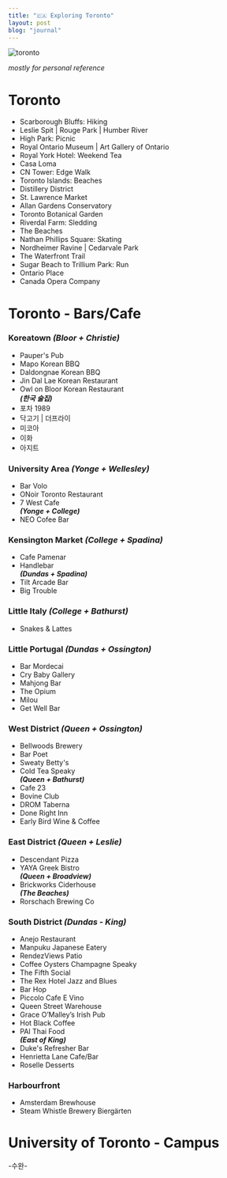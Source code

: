 ```yaml
---
title: "🇨🇦 Exploring Toronto"
layout: post
blog: "journal"
---
```


![toronto](/assets/toronto.jpeg)

_mostly for personal reference_

# Toronto
- Scarborough Bluffs: Hiking
- Leslie Spit | Rouge Park | Humber River
- High Park: Picnic
- Royal Ontario Museum | Art Gallery of Ontario
- Royal York Hotel: Weekend Tea
- Casa Loma
- CN Tower: Edge Walk
- Toronto Islands: Beaches
- Distillery District
- St. Lawrence Market
- Allan Gardens Conservatory
- Toronto Botanical Garden
- Riverdal Farm: Sledding
- The Beaches
- Nathan Phillips Square: Skating
- Nordheimer Ravine | Cedarvale Park
- The Waterfront Trail
- Sugar Beach to Trillium Park: Run
- Ontario Place
- Canada Opera Company

# Toronto - Bars/Cafe

### Koreatown _(Bloor + Christie)_
- Pauper's Pub
- Mapo Korean BBQ
- Daldongnae Korean BBQ
- Jin Dal Lae Korean Restaurant
- Owl on Bloor Korean Restaurant    
**_(한국 술집)_**   
- 포차 1989
- 닥고기 | 더프라이
- 미코아
- 이화
- 아지트

### University Area _(Yonge + Wellesley)_
- Bar Volo
- ONoir Toronto Restaurant
- 7 West Cafe  
**_(Yonge + College)_**  
- NEO Cofee Bar

### Kensington Market _(College + Spadina)_
- Cafe Pamenar
- Handlebar   
**_(Dundas + Spadina)_**       
- Tilt Arcade Bar
- Big Trouble 

### Little Italy _(College + Bathurst)_
- Snakes & Lattes

### Little Portugal _(Dundas + Ossington)_
- Bar Mordecai
- Cry Baby Gallery
- Mahjong Bar
- The Opium
- Milou
- Get Well Bar

### West District _(Queen + Ossington)_ 
- Bellwoods Brewery
- Bar Poet
- Sweaty Betty's
- Cold Tea Speaky   
**_(Queen + Bathurst)_**  
- Cafe 23
- Bovine Club
- DROM Taberna
- Done Right Inn
- Early Bird Wine & Coffee

### East District _(Queen + Leslie)_
- Descendant Pizza
- YAYA Greek Bistro  
**_(Queen + Broadview)_**  
- Brickworks Ciderhouse  
**_(The Beaches)_**  
- Rorschach Brewing Co

### South District _(Dundas - King)_
- Anejo Restaurant
- Manpuku Japanese Eatery
- RendezViews Patio
- Coffee Oysters Champagne Speaky
- The Fifth Social 
- The Rex Hotel Jazz and Blues
- Bar Hop
- Piccolo Cafe E Vino
- Queen Street Warehouse
- Grace O’Malley’s Irish Pub
- Hot Black Coffee
- PAI Thai Food  
**_(East of King)_**  
- Duke's Refresher Bar
- Henrietta Lane Cafe/Bar
- Roselle Desserts

### Harbourfront 
- Amsterdam Brewhouse
- Steam Whistle Brewery Biergärten

# University of Toronto - Campus



-수완-



